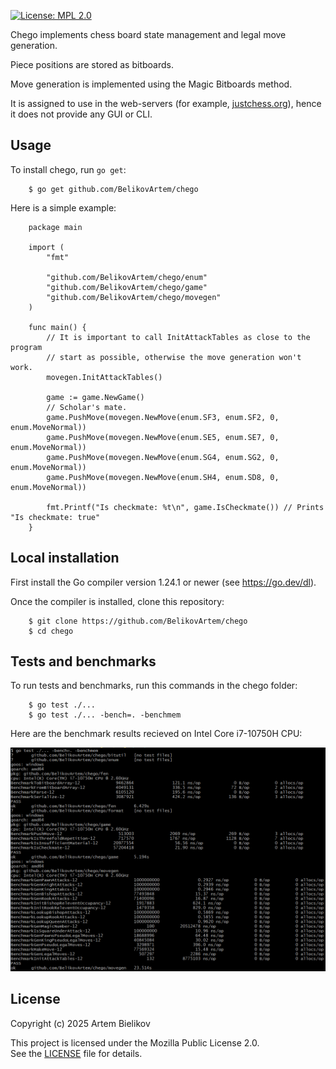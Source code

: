 [![License: MPL 2.0](https://img.shields.io/badge/License-MPL%202.0-brightgreen.svg)](https://opensource.org/licenses/MPL-2.0)

Chego implements chess board state management and legal move generation.

Piece positions are stored as bitboards.

Move generation is implemented using the Magic Bitboards method.

It is assigned to use in the web-servers (for example, [justchess.org](https://justchess.org/)),
hence it does not provide any GUI or CLI.

## Usage

To install chego, run `go get`:

```
	$ go get github.com/BelikovArtem/chego
```

Here is a simple example: 

```
	package main

	import (
		"fmt"

		"github.com/BelikovArtem/chego/enum"
		"github.com/BelikovArtem/chego/game"
		"github.com/BelikovArtem/chego/movegen"
	)

	func main() {
		// It is important to call InitAttackTables as close to the program
		// start as possible, otherwise the move generation won't work.
		movegen.InitAttackTables()

		game := game.NewGame()
		// Scholar's mate.
		game.PushMove(movegen.NewMove(enum.SF3, enum.SF2, 0, enum.MoveNormal))
		game.PushMove(movegen.NewMove(enum.SE5, enum.SE7, 0, enum.MoveNormal))
		game.PushMove(movegen.NewMove(enum.SG4, enum.SG2, 0, enum.MoveNormal))
		game.PushMove(movegen.NewMove(enum.SH4, enum.SD8, 0, enum.MoveNormal))

		fmt.Printf("Is checkmate: %t\n", game.IsCheckmate()) // Prints "Is checkmate: true"
	}

```

## Local installation

First install the Go compiler version 1.24.1 or newer (see https://go.dev/dl).

Once the compiler is installed, clone this repository:

```
	$ git clone https://github.com/BelikovArtem/chego
	$ cd chego
```

## Tests and benchmarks

To run tests and benchmarks, run this commands in the chego folder:  

```
	$ go test ./...
	$ go test ./... -bench=. -benchmem
```	

Here are the benchmark results recieved on Intel Core i7-10750H CPU:

![Benchmark results](./doc/benchmarks.png)

## License

Copyright (c) 2025 Artem Bielikov

This project is licensed under the Mozilla Public License 2.0.  
See the [LICENSE](LICENSE) file for details.